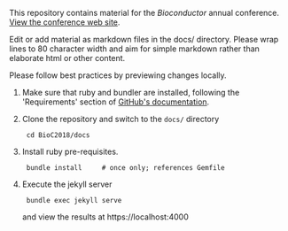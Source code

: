 This repository contains material for the _Bioconductor_ annual
conference. [View the conference web site][1].

Edit or add material as markdown files in the docs/ directory. Please
wrap lines to 80 character width and aim for simple markdown rather
than elaborate html or other content.

Please follow best practices by previewing changes locally. 

1. Make sure that ruby and bundler are installed, following the
   'Requirements' section of [GitHub's documentation][2].

2. Clone the repository and switch to the `docs/` directory

        cd BioC2018/docs

3. Install ruby pre-requisites.

        bundle install     # once only; references Gemfile
        
4. Execute the jekyll server

        bundle exec jekyll serve
        
    and view the results at https://localhost:4000

[1]: https://bioconductor.github.io/BioC2018
[2]: https://help.github.com/articles/setting-up-your-github-pages-site-locally-with-jekyll/#requirements
